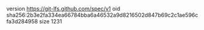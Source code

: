 version https://git-lfs.github.com/spec/v1
oid sha256:2b3e2fa334ea66784bba6a46532a9d8216502d847b69c2c1ae596cfa3d284958
size 1231
